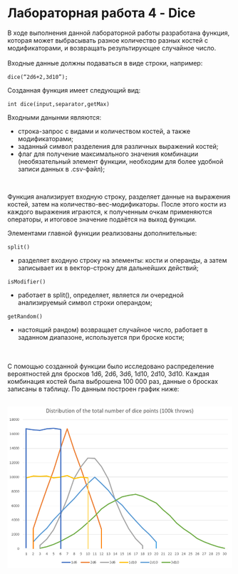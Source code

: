 # Лабораторная работа 4 - Dice

В ходе выполнения данной лабораторной работы разработана функция, которая может выбрасывать разное количество разных костей с модификаторами, и возвращать результирующее случайное число.
  <br /><br />
Входные данные должны подаваться в виде строки, например:
```
dice(“2d6+2,3d10”);
```
 
Созданная функция имеет следующий вид:
```
int dice(input,separator,getMax)
```
Входными данынми являются:
- строка-запрос с видами и количеством костей, а также модификаторами;
- заданный символ разделения для различных выражений костей;
- флаг для получение максимального значения комбинации (необязательный элемент функции, необходим для более удобной записи данных в .csv-файл);
 <br />
 
 Функция анализирует входную строку, разделяет данные на выражения костей, затем на количество-вес-модификаторы. После этого кости из каждого выражения играются, к полученным очкам применяются операторы, и итоговое значение подаётся на выход функции.
  <br />
 
Элементами главной функции реализованы дополнительные:
 ```
 split()
 ```
 - разделяет входную строку на элементы: кости и операнды, а затем записывает их в вектор-строку для дальнейших действий;

 ```
 isModifier()
 ```
 - работает в split(), определяет, является ли очередной анализируемый символ строки операндом;
 
 ```
 getRandom()
 ```
 - настоящий рандом) возвращает случайное число, работает в заданном диапазоне, используется при броске кости;

  <br />
  <br />
С помощью созданной функции было исследовано распределение вероятностей для бросков 1d6, 2d6, 3d6, 1d10, 2d10, 3d10. Каждая комбинация костей была выброшена 100 000 раз, данные о бросках записаны в таблицу. По данным построен график ниже:
  <br /><br />
  
![alt text](https://github.com/JackArrow99/Algorithms-labs/blob/main/Lab-4/Diagram-4.png)

